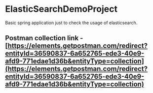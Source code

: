 # ElasticSearchDemoProject
Basic spring application just to check the usage of elasticsearch.

## Postman collection link - [https://elements.getpostman.com/redirect?entityId=36590837-6a652765-ede3-40e9-afd9-771edae1d36b&entityType=collection](https://elements.getpostman.com/redirect?entityId=36590837-6a652765-ede3-40e9-afd9-771edae1d36b&entityType=collection)
